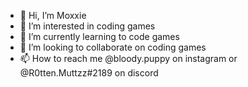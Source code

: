 - 👋 Hi, I’m Moxxie
- 👀 I’m interested in coding games
- 🌱 I’m currently learning to code games
- 💞️ I’m looking to collaborate on coding games
- 📫 How to reach me @bloody.puppy on instagram or @R0tten.Muttzz#2189 on discord
